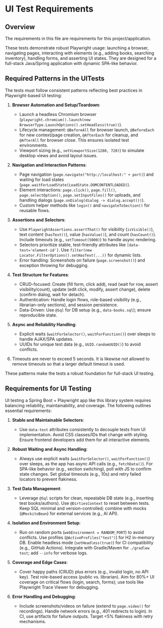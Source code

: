 # UI Test Requirements

## Overview
The requirements in this file are requirements for this project/application.

These tests demonstrate robust Playwright usage: launching a browser, navigating pages, interacting with elements (e.g., adding books, searching inventory), handling forms, and asserting UI states. They are designed for a full-stack Java/Spring application with dynamic SPA-like behavior.

## Required Patterns in the UITests
The tests must follow consistent patterns reflecting best practices in Playwright-based UI testing:

1. **Browser Automation and Setup/Teardown**:
   - Launch a headless Chromium browser (`playwright.chromium().launch(new BrowserType.LaunchOptions().setHeadless(true))`).
   - Lifecycle management: `@BeforeAll` for browser launch, `@BeforeEach` for new context/page creation, `@AfterEach` for cleanup, and `@AfterAll` for browser close. This ensures isolated test environments.
   - Viewport sizing (e.g., `setViewportSize(1280, 720)`) to simulate desktop views and avoid layout issues.

2. **Navigation and Interaction Patterns**:
   - Page navigation (`page.navigate("http://localhost:" + port)`) and waiting for load states (`page.waitForLoadState(LoadState.DOMCONTENTLOADED)`).
   - Element interactions: `page.click()`, `page.fill()`, `page.selectOption()`, `page.setInputFiles()` for uploads, and handling dialogs (`page.onDialog(dialog -> dialog.accept())`).
   - Custom helper methods like `login()` and `navigateToSection()` for reusable flows.

3. **Assertions and Selectors**:
   - Use `PlaywrightAssertions.assertThat()` for visibility (`isVisible()`), text content (`hasText()`), value (`hasValue()`), and count (`hasCount()`). Include timeouts (e.g., `setTimeout(5000)`) to handle async rendering.
   - Selectors prioritize stable, test-friendly attributes like `[data-test='element-id']`. Use `filter(new Locator.FilterOptions().setHasText(...))` for dynamic lists.
   - Error handling: Screenshots on failure (`page.screenshot()`) and exception throwing for debugging.

4. **Test Structure for Features**:
   - CRUD-focused: Create (fill form, click add), read (wait for row, assert visibility/count), update (edit click, modify, assert change), delete (confirm dialog, wait for detach).
   - Authentication: Handle login flows, role-based visibility (e.g., librarian-only sections), and session persistence.
   - Data-Driven: Use `@Sql` for DB setup (e.g., `data-books.sql`); ensure reproducible state.

5. **Async and Reliability Handling**:
   - Explicit waits (`waitForSelector()`, `waitForFunction()`) over sleeps to handle AJAX/SPA updates.
   - UUIDs for unique test data (e.g., `UUID.randomUUID()`) to avoid conflicts.

6. Timeouts are never to exceed 5 seconds. It is likewise not allowed to remove timeouts so that a larger default timeout is used. 

These patterns make the tests a robust foundation for full-stack UI testing.

## Requirements for UI Testing
UI testing a Spring Boot + Playwright app like this library system requires balancing reliability, maintainability, and coverage. The following outlines essential requirements:

1. **Stable and Maintainable Selectors**:
   - Use `data-test` attributes consistently to decouple tests from UI implementation. Avoid CSS classes/IDs that change with styling. Ensure frontend developers add them for all interactive elements.

2. **Robust Waiting and Async Handling**:
   - Always use explicit waits (`waitForSelector()`, `waitForFunction()`) over sleeps, as the app has async API calls (e.g., `fetchData()`). For SPA-like behavior (e.g., section switching), poll with JS to confirm state changes. Set global timeouts (e.g., 10s) and retry failed locators to prevent flakiness.

3. **Test Data Management**:
   - Leverage `@Sql` scripts for clean, repeatable DB state (e.g., inserting test books/authors). Use `@DirtiesContext` to reset between tests. Keep SQL minimal and version-controlled; combine with mocks (`@MockitoBean`) for external services (e.g., AI API).

4. **Isolation and Environment Setup**:
   - Run on random ports (`webEnvironment = RANDOM_PORT`) to avoid conflicts. Use profiles (`@ActiveProfiles("test")`) for H2 in-memory DB. Enable headless mode (`setHeadless(true)`) for CI compatibility (e.g., GitHub Actions). Integrate with Gradle/Maven for `./gradlew test`; add `--info` for verbose logs.

5. **Coverage and Edge Cases**:
   - Cover happy paths (CRUD) plus errors (e.g., invalid login, no API key). Test role-based access (public vs. librarian). Aim for 80%+ UI coverage on critical flows (login, search, forms); use tools like Playwright Trace Viewer for debugging.

6. **Error Handling and Debugging**:
   - Include screenshots/videos on failure (extend to `page.video()` for recordings). Handle network errors (e.g., 401 redirects to login). In CI, use artifacts for failure outputs. Target <5% flakiness with retry mechanisms.

